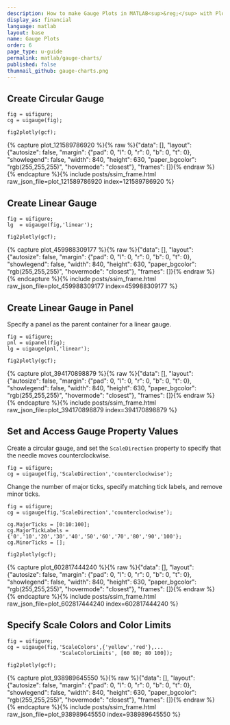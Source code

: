 ```yaml
---
description: How to make Gauge Plots in MATLAB<sup>&reg;</sup> with Plotly.
display_as: financial
language: matlab
layout: base
name: Gauge Plots
order: 6
page_type: u-guide
permalink: matlab/gauge-charts/
published: false
thumnail_github: gauge-charts.png
---
```


## Create Circular Gauge

```{matlab}
fig = uifigure;
cg = uigauge(fig);

fig2plotly(gcf);
```
{% capture plot_121589786920 %}{% raw %}{"data": [], "layout": {"autosize": false, "margin": {"pad": 0, "l": 0, "r": 0, "b": 0, "t": 0}, "showlegend": false, "width": 840, "height": 630, "paper_bgcolor": "rgb(255,255,255)", "hovermode": "closest"}, "frames": []}{% endraw %}{% endcapture %}{% include posts/ssim_frame.html raw_json_file=plot_121589786920 index=121589786920 %}




## Create Linear Gauge

```{matlab}
fig = uifigure;
lg  = uigauge(fig,'linear');

fig2plotly(gcf);
```
{% capture plot_459988309177 %}{% raw %}{"data": [], "layout": {"autosize": false, "margin": {"pad": 0, "l": 0, "r": 0, "b": 0, "t": 0}, "showlegend": false, "width": 840, "height": 630, "paper_bgcolor": "rgb(255,255,255)", "hovermode": "closest"}, "frames": []}{% endraw %}{% endcapture %}{% include posts/ssim_frame.html raw_json_file=plot_459988309177 index=459988309177 %}




## Create Linear Gauge in Panel

Specify a panel as the parent container for a linear gauge.

```{matlab}
fig = uifigure;
pnl = uipanel(fig);
lg = uigauge(pnl,'linear');

fig2plotly(gcf);
```
{% capture plot_394170898879 %}{% raw %}{"data": [], "layout": {"autosize": false, "margin": {"pad": 0, "l": 0, "r": 0, "b": 0, "t": 0}, "showlegend": false, "width": 840, "height": 630, "paper_bgcolor": "rgb(255,255,255)", "hovermode": "closest"}, "frames": []}{% endraw %}{% endcapture %}{% include posts/ssim_frame.html raw_json_file=plot_394170898879 index=394170898879 %}





## Set and Access Gauge Property Values

Create a circular gauge, and set the `ScaleDirection` property to
            specify that the needle moves counterclockwise.

```{matlab}
fig = uifigure;
cg = uigauge(fig,'ScaleDirection','counterclockwise');
```

Change the number of major ticks, specify matching tick labels, and remove minor ticks.

```{matlab}
fig = uifigure;
cg = uigauge(fig,'ScaleDirection','counterclockwise');

cg.MajorTicks = [0:10:100];
cg.MajorTickLabels = {'0','10','20','30','40','50','60','70','80','90','100'};
cg.MinorTicks = [];

fig2plotly(gcf);
```
{% capture plot_602817444240 %}{% raw %}{"data": [], "layout": {"autosize": false, "margin": {"pad": 0, "l": 0, "r": 0, "b": 0, "t": 0}, "showlegend": false, "width": 840, "height": 630, "paper_bgcolor": "rgb(255,255,255)", "hovermode": "closest"}, "frames": []}{% endraw %}{% endcapture %}{% include posts/ssim_frame.html raw_json_file=plot_602817444240 index=602817444240 %}





## Specify Scale Colors and Color Limits

```{matlab}
fig = uifigure;
cg = uigauge(fig,'ScaleColors',{'yellow','red'},...
                 'ScaleColorLimits', [60 80; 80 100]);

fig2plotly(gcf);
```
{% capture plot_938989645550 %}{% raw %}{"data": [], "layout": {"autosize": false, "margin": {"pad": 0, "l": 0, "r": 0, "b": 0, "t": 0}, "showlegend": false, "width": 840, "height": 630, "paper_bgcolor": "rgb(255,255,255)", "hovermode": "closest"}, "frames": []}{% endraw %}{% endcapture %}{% include posts/ssim_frame.html raw_json_file=plot_938989645550 index=938989645550 %}



